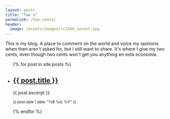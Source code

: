 ```yaml
---
layout: posts
title: "Two ¢"
permalink: /two-cents/
header:
  image: /assets/images/rr2204_sunset.jpg
---
```


This is my blog. A place to comment on the world and voice my opinions when then aren't asked for, but I still want to share. It's where I give my two cents, even though two cents won't get you anything en esta economía.

<ul>
  {% for post in site.posts %}
    <li>
      <h2><a href="{{ post.url }}">{{ post.title }}</a></h2>
      <p>{{ post.excerpt }}</p>
      <p><small>{{ post.date | date: "%B %d, %Y" }}</small></p>
    </li>
  {% endfor %}
</ul>